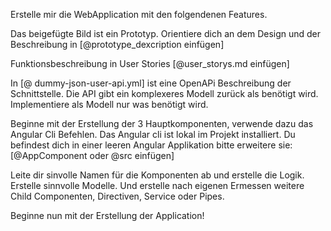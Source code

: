 Erstelle mir die WebApplication mit den folgendenen Features.

Das beigefügte Bild ist ein Prototyp. Orientiere dich an dem Design und der Beschreibung in [@prototype_dexcription einfügen]  

Funktionsbeschreibung in User Stories [@user_storys.md einfügen]

In [@ dummy-json-user-api.yml] ist eine OpenAPi Beschreibung der Schnittstelle. Die API gibt ein komplexeres Modell zurück als benötigt wird. Implementiere als Modell nur was benötigt wird.


Beginne mit der Erstellung der 3 Hauptkomponenten, verwende dazu das Angular Cli Befehlen. Das Angular cli ist lokal im Projekt installiert. Du befindest dich in einer leeren Angular Applikation bitte erweitere sie: [@AppComponent oder @src einfügen] 


Leite dir sinvolle Namen für die Komponenten ab und erstelle die Logik. Erstelle sinnvolle Modelle. Und erstelle nach eigenen Ermessen weitere Child Componenten, Directiven, Service oder Pipes.

Beginne nun mit der Erstellung der Application!


